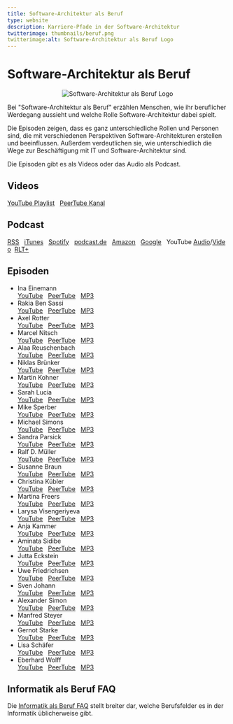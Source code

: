 ```yaml
---
title: Software-Architektur als Beruf 
type: website
description: Karriere-Pfade in der Software-Architektur
twitterimage: thumbnails/beruf.png
twitterimage:alt: Software-Architektur als Beruf Logo
---
```


# Software-Architektur als Beruf

<center>
<img src="/thumbnails/beruf.png" alt="Software-Architektur als Beruf Logo" />
</center>

Bei "Software-Architektur als Beruf" erzählen Menschen, wie ihr
beruflicher Werdegang aussieht und welche Rolle Software-Architektur
dabei spielt.

Die Episoden zeigen, dass es ganz unterschiedliche Rollen und Personen
sind, die mit verschiedenen Perspektiven Software-Architekturen
erstellen und beeinflussen. Außerdem verdeutlichen sie, wie
unterschiedlich die Wege zur Beschäftigung mit IT und
Software-Architektur sind.

Die Episoden gibt es als Videos oder das Audio als Podcast.

## Videos

[YouTube
Playlist](https://www.youtube.com/playlist?list=PLeXlULyOtEnc90H7ENshqn2wc3FJu1GO0)&nbsp;&nbsp;&nbsp;[PeerTube
Kanal](https://tube.tchncs.de/c/software_architektur_beruf/videos)

## Podcast

[RSS](https://1evriw.podcaster.de/software-architektur-als-beruf.rss)&nbsp;&nbsp;&nbsp;[iTunes](https://podcasts.apple.com/de/podcast/software-architektur-als-beruf/id1609845784)&nbsp;&nbsp;&nbsp;[Spotify](https://open.spotify.com/show/2DpgXYFgzqOvNy30pLRj0S)&nbsp;&nbsp;&nbsp;[podcast.de](https://www.podcast.de/podcast/2768500/software-architektur-als-beruf)&nbsp;&nbsp;&nbsp;[Amazon](https://music.amazon.de/podcasts/ecc13103-a62f-4815-99c2-cfa5fa31b2d0/software-architektur-als-beruf)&nbsp;&nbsp;&nbsp;[Google](https://podcasts.google.com/feed/aHR0cHM6Ly8xZXZyaXcucG9kY2FzdGVyLmRlL3NvZnR3YXJlLWFyY2hpdGVrdHVyLWFscy1iZXJ1Zi5yc3M)&nbsp;&nbsp;&nbsp;YouTube&nbsp;[Audio](https://www.youtube.com/playlist?list=PLeXlULyOtEnfNxtRBCubR2OoM12LxH61u)/[Video](https://www.youtube.com/playlist?list=PLeXlULyOtEnc90H7ENshqn2wc3FJu1GO0)&nbsp;&nbsp;[RLT+](https://plus.rtl.de/podcast/software-architektur-als-beruf-c1dgxv2utyhtj)

## Episoden
* Ina Einemann<br>[YouTube](https://www.youtube.com/watch?v=CLbnyTQml9s)&nbsp;&nbsp;&nbsp;[PeerTube](https://tube.tchncs.de/w/nfxpjm4PLtwYsmmZrPSeZZ)&nbsp;&nbsp;&nbsp;[MP3](https://1evriw.podcaster.de/download/ina-einemann-beruf.mp3)
* Rakia Ben Sassi<br>[YouTube](https://www.youtube.com/watch?v=pp5BTVb8HE8)&nbsp;&nbsp;&nbsp;[PeerTube](https://tube.tchncs.de/w/7JCom1thS1VQBMMTDh4v2W)&nbsp;&nbsp;&nbsp;[MP3](https://1evriw.podcaster.de/software-architektur-als-beruf/media/rakia-ben-sassi-beruf.mp3)
* Axel Rotter<br>[YouTube](https://www.youtube.com/watch?v=EcFcC9KLUpY)&nbsp;&nbsp;&nbsp;[PeerTube](https://tube.tchncs.de/w/tCbPrb66iwrtv3HKSA4TRa)&nbsp;&nbsp;&nbsp;[MP3](https://1evriw.podcaster.de/software-architektur-als-beruf/media/axel-rotter-beruf.mp3)
* Marcel Nitsch<br>[YouTube](https://www.youtube.com/watch?v=4ehq_JNnve4)&nbsp;&nbsp;&nbsp;[PeerTube](https://tube.tchncs.de/w/iaBiNgqZRqgsMJJxtUaKNE)&nbsp;&nbsp;&nbsp;[MP3](https://1evriw.podcaster.de/software-architektur-als-beruf/media/marcel-nitsch-beruf.mp3)
* Alaa Reuschenbach<br>[YouTube](https://www.youtube.com/watch?v=PqxXLqTz6yk)&nbsp;&nbsp;&nbsp;[PeerTube](https://tube.tchncs.de/w/oohF4ZPgRW6yNVBgk6UTeW)&nbsp;&nbsp;&nbsp;[MP3](https://1evriw.podcaster.de/software-architektur-als-beruf/media/alaa-reuschenbach-beruf.mp3)
* Niklas Brünker<br>[YouTube](https://www.youtube.com/watch?v=w7s2iXNqdsI)&nbsp;&nbsp;&nbsp;[PeerTube](https://tube.tchncs.de/w/smp4uxv9y8Uor8Yx1mU84A)&nbsp;&nbsp;&nbsp;[MP3](https://1evriw.podcaster.de/software-architektur-als-beruf/media/niklas-bruenker-beruf.mp3)
* Martin Kohner<br>[YouTube](https://www.youtube.com/watch?v=DhmFqSTTuGY)&nbsp;&nbsp;&nbsp;[PeerTube](https://tube.tchncs.de/w/dRe61yFXXj4HD34sAnZmQi)&nbsp;&nbsp;&nbsp;[MP3](https://1evriw.podcaster.de/software-architektur-als-beruf/media/martin-kohner-beruf.mp3)
* Sarah Lucia<br>[YouTube](https://www.youtube.com/watch?v=45HbyUckFWY)&nbsp;&nbsp;&nbsp;[PeerTube](https://tube.tchncs.de/w/gu2DZAqZutNSUoDGFf3ncX)&nbsp;&nbsp;&nbsp;[MP3](https://1evriw.podcaster.de/software-architektur-als-beruf/media/sarah-lucia-beruf.mp3)
* Mike Sperber<br>[YouTube](https://www.youtube.com/watch?v=gpdW8zt_VQA)&nbsp;&nbsp;&nbsp;[PeerTube](https://tube.tchncs.de/w/kBaHTLkNcJy3vUmMkqq8Um)&nbsp;&nbsp;&nbsp;[MP3](https://1evriw.podcaster.de/software-architektur-als-beruf/media/beruf-mike-sperber.mp3)
* Michael Simons<br>[YouTube](https://www.youtube.com/watch?v=4ajruAbl9XA)&nbsp;&nbsp;&nbsp;[PeerTube](https://tube.tchncs.de/w/vSNNCHQxeNUyg2aNVxfmn9)&nbsp;&nbsp;&nbsp;[MP3](https://1evriw.podcaster.de/software-architektur-als-beruf/media/beruf-michael-simons.mp3)
* Sandra Parsick<br>[YouTube](https://www.youtube.com/watch?v=6G2cj8ySeps)&nbsp;&nbsp;&nbsp;[PeerTube](https://tube.tchncs.de/w/bARJsfrKjfZA2vy6XUXu9e)&nbsp;&nbsp;&nbsp;[MP3](https://1evriw.podcaster.de/software-architektur-als-beruf/media/beruf-sandra-parsick.mp3)
* Ralf D. Müller<br>[YouTube](https://www.youtube.com/watch?v=xsi9ErFzPiQ)&nbsp;&nbsp;&nbsp;[PeerTube](https://tube.tchncs.de/w/55pxdYw9MBGJbgrp5TpK8M)&nbsp;&nbsp;&nbsp;[MP3](https://1evriw.podcaster.de/software-architektur-als-beruf/media/beruf-ralf-d-mueller.mp3)
* Susanne Braun<br>[YouTube](https://www.youtube.com/watch?v=diLPF0lf1nY)&nbsp;&nbsp;&nbsp;[PeerTube](https://tube.tchncs.de/w/a6HzYPCkLjBKUrexZ1MhMF)&nbsp;&nbsp;&nbsp;[MP3](https://1evriw.podcaster.de/software-architektur-als-beruf/media/beruf-susanne-braun.mp3)
* Christina Kübler<br>[YouTube](https://www.youtube.com/watch?v=t2eDLJIQmOs)&nbsp;&nbsp;&nbsp;[PeerTube](https://tube.tchncs.de/w/2tMNYFSb7p3U2qwvsRSn2m)&nbsp;&nbsp;&nbsp;[MP3](https://1evriw.podcaster.de/software-architektur-als-beruf/media/beruf-christina-kuebler.mp3)
* Martina Freers<br>[YouTube](https://www.youtube.com/watch?v=AKmYtpCP4Kk)&nbsp;&nbsp;&nbsp;[PeerTube](https://tube.tchncs.de/w/wLrPURBx3JBqPrckE6NK4t)&nbsp;&nbsp;&nbsp;[MP3](https://1evriw.podcaster.de/software-architektur-als-beruf/media/beruf-martina-freers.mp3)
* Larysa Visengeriyeva<br>[YouTube](https://www.youtube.com/watch?v=qDSWKg2gzd4)&nbsp;&nbsp;&nbsp;[PeerTube](https://tube.tchncs.de/w/d9GQAEnYqRsMCiik4vddAx)&nbsp;&nbsp;&nbsp;[MP3](https://1evriw.podcaster.de/software-architektur-als-beruf/media/beruf-larysa-visengeriyeva.mp3)
* Anja Kammer<br>[YouTube](https://www.youtube.com/watch?v=cPaZ0SkjFnM)&nbsp;&nbsp;&nbsp;[PeerTube](https://tube.tchncs.de/w/rSTJarekRpuo1Vkm2HMyt2)&nbsp;&nbsp;&nbsp;[MP3](https://1evriw.podcaster.de/software-architektur-als-beruf/media/beruf-anja-kammer.mp3)
* Aminata Sidibe<br>[YouTube](https://www.youtube.com/watch?v=C79Esm-Iqt8)&nbsp;&nbsp;&nbsp;[PeerTube](https://tube.tchncs.de/w/remaPCm3tj8cZh41JX9xhD)&nbsp;&nbsp;&nbsp;[MP3](https://1evriw.podcaster.de/software-architektur-als-beruf/media/beruf-aminata-sidibe.mp3)
* Jutta Eckstein<br>[YouTube](https://www.youtube.com/watch?v=BnErlp5p0DM)&nbsp;&nbsp;&nbsp;[PeerTube](https://tube.tchncs.de/w/ofggFcBN33hMnnKXFqv8EN)&nbsp;&nbsp;&nbsp;[MP3](https://1evriw.podcaster.de/software-architektur-als-beruf/media/beruf-jutta-eckstein.mp3)
* Uwe Friedrichsen<br>[YouTube](https://www.youtube.com/watch?v=pT8C6HTVrYI)&nbsp;&nbsp;&nbsp;[PeerTube](https://tube.tchncs.de/w/6jttd7bKCLcqfZDutuAM27)&nbsp;&nbsp;&nbsp;[MP3](https://1evriw.podcaster.de/software-architektur-als-beruf/media/beruf-uwe-friedrichsen.mp3)
* Sven Johann<br>[YouTube](https://www.youtube.com/watch?v=4VoS2AGAC6s)&nbsp;&nbsp;&nbsp;[PeerTube](https://tube.tchncs.de/w/x2zagK4QTMJThKmCnCxg4C)&nbsp;&nbsp;&nbsp;[MP3](https://1evriw.podcaster.de/software-architektur-als-beruf/media/beruf-sven-johann.mp3)
* Alexander Simon<br>[YouTube](https://www.youtube.com/watch?v=XE7J8cdJPmU)&nbsp;&nbsp;&nbsp;[PeerTube](https://tube.tchncs.de/w/mbkFmKxevR2HRa4pxfZpKD)&nbsp;&nbsp;&nbsp;[MP3](https://1evriw.podcaster.de/software-architektur-als-beruf/media/beruf-alexander-simon.mp3)
* Manfred Steyer<br>[YouTube](https://www.youtube.com/watch?v=gTlhv08lNuE)&nbsp;&nbsp;&nbsp;[PeerTube](https://tube.tchncs.de/w/juXbAABcxGvR5oHUjfHSXW)&nbsp;&nbsp;&nbsp;[MP3](https://1evriw.podcaster.de/software-architektur-als-beruf/media/beruf-manfred-steyer.mp3)
* Gernot Starke<br>[YouTube](https://www.youtube.com/watch?v=kMqoCxqHz3g)&nbsp;&nbsp;&nbsp;[PeerTube](https://tube.tchncs.de/w/4YzjB5j5NBGBizPgbwQS2D)&nbsp;&nbsp;&nbsp;[MP3](https://1evriw.podcaster.de/software-architektur-als-beruf/media/beruf-gernot-starke.mp3)
* Lisa Schäfer<br>[YouTube](https://www.youtube.com/watch?v=3Kk449tMblA)&nbsp;&nbsp;&nbsp;[PeerTube](https://tube.tchncs.de/w/rf48GmduP8D9ujRv5VaNWU)&nbsp;&nbsp;&nbsp;[MP3](https://1evriw.podcaster.de/software-architektur-als-beruf/media/beruf-lisa-moritz.mp3)
* Eberhard Wolff<br>[YouTube](https://www.youtube.com/watch?v=BDVFyNamkJM)&nbsp;&nbsp;&nbsp;[PeerTube](https://tube.tchncs.de/w/abR9BnZygSgbJWt9hqRh1j)&nbsp;&nbsp;&nbsp;[MP3](https://1evriw.podcaster.de/software-architektur-als-beruf/media/beruf-eberhard-wolff.mp3)

## Informatik als Beruf FAQ

Die [Informatik als Beruf
FAQ](https://github.com/ewolff/InformatikFAQ) stellt breiter dar,
welche Berufsfelder es in der Informatik üblicherweise gibt.
